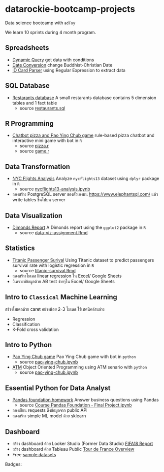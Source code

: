 # datarockie-bootcamp-projects

Data science bootcamp with `adToy`

We learn 10 sprints during 4 month program.

## Spreadsheets

- [Dynamic Query](https://docs.google.com/spreadsheets/d/1V8t3j6Nt2un45pFngGTcg_5G0NgducTSqyT-y1gDhEo/edit#gid=1981431105) get data with conditions
- [Date Conversion](https://docs.google.com/spreadsheets/d/1V8t3j6Nt2un45pFngGTcg_5G0NgducTSqyT-y1gDhEo/edit#gid=1656509133) change Buddhist-Christian Date
- [ID Card Parser](https://docs.google.com/spreadsheets/d/1V8t3j6Nt2un45pFngGTcg_5G0NgducTSqyT-y1gDhEo/edit#gid=2014543270) using Regular Expression to extract data

## SQL Database

- [Restarants database](https://replit.com/@KaewT/SQLhomeworkbatch6#main.sql) A small restarants database contains 5 dimension tables and 1 fact table
  - source [restaurants.sql](sql/restaurants.sql)

## R Programming

- [Chatbot pizza and Pao Ying Chub game](https://replit.com/@KaewT/Batch06ChatbotPizzaAndPaoYingChub#main.r) rule-based pizza chatbot and interactive mini game with bot in `R`
  - source [pizza.r](r/pizza.r)
  - source [game.r](r/game.r)

## Data Transformation

- [NYC Flights Analysis](https://datalore.jetbrains.com/view/notebook/L3LRtfSLFgXlupOhmupciF) Analyze `nycflights13` dataset using `dplyr` package in `R`
  - source [nycflights13-analysis.ipynb](data-transformation/nycflights13-analysis.ipynb)
- ลองสร้าง PostgreSQL server ของตัวเองบน <https://www.elephantsql.com/> แล้ว write tables ขึ้นไปบน server

## Data Visualization

- [Dimonds Report](data-visualization/data-viz-assignment.pdf) A Dimonds report using the `ggplot2` package in `R`
  - source [data-viz-assignment.Rmd](data-visualization/data-viz-assignment.Rmd)

## Statistics

- [Titanic Passenger Surival](essential-statistics/titanic-survival.pdf) Using Titanic dataset to predict passengers survival rate with logistic regression in `R`
  - source [titanic-survival.Rmd](essential-statistics/titanic-survival.Rmd)
- ลองสร้างโมเดล linear regression ใน Excel/ Google Sheets
- วิเคราะห์ข้อมูลด้วย AB test ง่ายๆใน Excel/ Google Sheets

## Intro to `Classical` Machine Learning

สร้างโมเดลด้วย caret อย่างน้อย 2-3 โมเดล ใช้เทคนิคด้านล่าง

- Regression
- Classification
- K-Fold cross validation

## Intro to Python

- [Pao Ying Chub game](https://datalore.jetbrains.com/view/notebook/eWffNaN9SB88BfN8AqgXDj) Pao Ying Chub game with bot in `python`
  - source [pao-ying-chub.ipynb](python/pao-ying-chub.ipynb)
- [ATM](https://datalore.jetbrains.com/view/notebook/oZNNGtHNsp4vcBQ0b7ITID) Object Oriented Programming using ATM senario with `python`
  - source [pao-ying-chub.ipynb](python/atm.ipynb)

## Essential Python for Data Analyst

- [Pandas foundation homework](https://datalore.jetbrains.com/view/notebook/BKjX2MzuVpqP0uOPup47cc) Answer business questions using Pandas
  - source [Course Pandas Foundation - Final Project.ipynb](python/Course%20Pandas%20Foundation%20-%20Final%20Project.ipynb)
- ลองเขียน requests ดึงข้อมูลจาก public API
- ลองสร้าง simple ML model ด้วย sklearn

## Dashboard

- สร้าง dashboard ด้วย Looker Studio (Former Data Studio) [FIFA18 Report](https://lookerstudio.google.com/reporting/099f24d3-2031-42fc-b1de-61e2c21383c7)
- สร้าง dashboard ด้วย Tableau Public [Tour de France Overview](https://public.tableau.com/app/profile/kaew.tibkham/viz/TourdeFranceOverview_16776942435060/TourdeFranceOverview)
- Free [sample datasets](https://public.tableau.com/app/resources/sample-data)

Badges:
